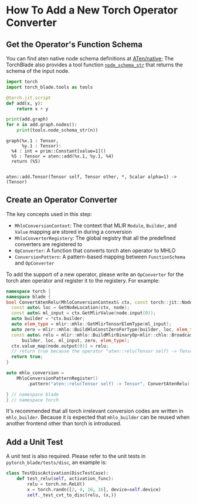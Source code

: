 # How To Add a New Torch Operator Converter

## Get the Operator's Function Schema

You can find aten native node schema definitions at
[ATen/native](https://github.com/pytorch/pytorch/tree/master/aten/src/ATen/native);
The TorchBlade also provides a tool function
[`node_schema_str`](https://github.com/alibaba/BladeDISC/blob/main/pytorch_blade/src/compiler/jit/tool_funcs.cpp#L110)
that returns the schema of the input node.

```python
import torch
import torch_blade.tools as tools

@torch.jit.script
def add(x, y):
    return x + y

print(add.graph)
for n in add.graph.nodes():
    print(tools.node_schema_str(n))
```

```text
graph(%x.1 : Tensor,
      %y.1 : Tensor):
  %4 : int = prim::Constant[value=1]()
  %5 : Tensor = aten::add(%x.1, %y.1, %4)
  return (%5)


aten::add.Tensor(Tensor self, Tensor other, *, Scalar alpha=1) -> (Tensor)
```

## Create an Operator Converter

The key concepts used in this step:

- `MhloConversionContext`: The context that MLIR `Module`, `Builder`, and
  `Value` mapping are stored in during a conversion
- `MhloConverterRegistery`: The global registry that all the predefined
  converters are registered to
- `OpConverter`: A function that converts torch aten operator to MHLO
- `ConversionPattern`: A pattern-based mapping between `FunctionSchema` and
  `OpConverter`

To add the support of a new operator, please write an `OpConverter` for the
torch aten operator and register it to the registery. For example:

```C++
namespace torch {
namespace blade {
bool ConvertAtenRelu(MhloConversionContext& ctx, const torch::jit::Node& node) {
  const auto& loc = GetNodeLocation(ctx, node);
  const auto& ml_input = ctx.GetMlirValue(node.input(0));
  auto builder = *ctx.builder;
  auto elem_type = mlir::mhlo::GetMlirTensorElemType(ml_input);
  auto zero = mlir::mhlo::BuildHloConstZeroForType(builder, loc, elem_type);
  const auto& relu = mlir::mhlo::BuildMlirBinaryOp<mlir::chlo::BroadcastMaxOp>(
      builder, loc, ml_input, zero, elem_type);
  ctx.value_map[node.output(0)] = relu;
  // return true because the operator "aten::relu(Tensor self) -> Tensor" is supported
  return true;
}

auto mhlo_conversion =
    MhloConversionPatternRegister()
        .pattern("aten::relu(Tensor self) -> Tensor", ConvertAtenRelu);

} // namespace blade
} // namespace torch
```

It's recommended that all torch irrelevant conversion codes are written in
`mhlo_builder`. Because it is expected that `mhlo_builder` can be reused when
another frontend other than torch is introduced.

## Add a Unit Test

A unit test is also required. Please refer to the unit tests in
`pytorch_blade/tests/disc`, an example is:

```python
class TestDiscActivation(DiscTestCase):
    def test_relu(self, activation_func):
        relu = torch.nn.ReLU()
        x = torch.randn([2, 4, 16, 16], device=self.device)
        self._test_cvt_to_disc(relu, (x,))

```
